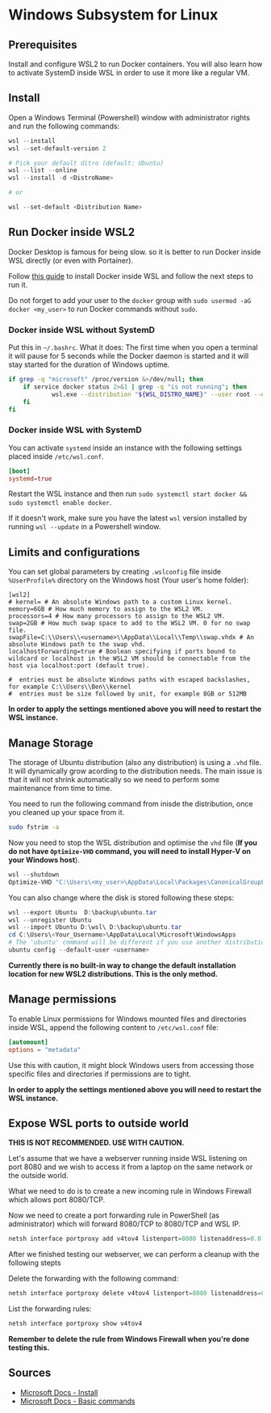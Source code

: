 # Windows Subsystem for Linux

## Prerequisites

Install and configure WSL2 to run Docker containers. You will also learn how to activate SystemD inside WSL in order to use it more like a regular VM.

## Install

Open a Windows Terminal (Powershell) window with administrator rights and run the following commands:

```powershell
wsl --install
wsl --set-default-version 2

# Pick your default ditro (default: Ubuntu)
wsl --list --online
wsl --install -d <DistroName>

# or

wsl --set-default <Distribution Name>
```

## Run Docker inside WSL2

Docker Desktop is famous for being slow. so it is better to run Docker inside WSL directly (or even with Portainer).

Follow [this guide](https://docs.docker.com/engine/install/ubuntu/#install-using-the-repository) to install Docker inside WSL and follow the next steps to run it.

Do not forget to add your user to the `docker` group with `sudo usermod -aG docker <my_user>` to run Docker commands without `sudo`.

### Docker inside WSL without SystemD

Put this in `~/.bashrc`. What it does: The first time when you open a terminal it will pause for 5 seconds while the Docker daemon is started and it will stay started for the duration of Windows uptime.

```bash
if grep -q "microsoft" /proc/version &>/dev/null; then
    if service docker status 2>&1 | grep -q "is not running"; then
            wsl.exe --distribution "${WSL_DISTRO_NAME}" --user root --exec /usr/sbin/service docker start > /dev/null 2>&1
    fi
fi
```

### Docker inside WSL with SystemD 

You can activate `systemd` inside an instance with the following settings placed inside `/etc/wsl.conf`.

```conf
[boot]
systemd=true
```

Restart the WSL instance and then run `sudo systemctl start docker && sudo systemctl enable docker`.

If it doesn't work, make sure you have the latest `wsl` version installed by running `wsl --update` in a Powershell window.

## Limits and configurations

You can set global parameters by creating `.wslconfig` file inside `%UserProfile%` directory on the Windows host (Your user's home folder):

```Dotenv
[wsl2]
# kernel= # An absolute Windows path to a custom Linux kernel.
memory=6GB # How much memory to assign to the WSL2 VM.
processors=4 # How many processors to assign to the WSL2 VM.
swap=2GB # How much swap space to add to the WSL2 VM. 0 for no swap file.
swapFile=C:\\Users\\<username>\\AppData\\Local\\Temp\\swap.vhdx # An absolute Windows path to the swap vhd.
localhostForwarding=true # Boolean specifying if ports bound to wildcard or localhost in the WSL2 VM should be connectable from the host via localhost:port (default true).

#  entries must be absolute Windows paths with escaped backslashes, for example C:\\Users\\Ben\\kernel
#  entries must be size followed by unit, for example 8GB or 512MB
```

**In order to apply the settings mentioned above you will need to restart the WSL instance.**

## Manage Storage

The storage of Ubuntu distribution (also any distribution) is using a `.vhd` file. It will dynamically grow acording to the distribution needs. The main issue is that it will not shrink automatically so we need to perform some maintenance from time to time.

You need to run the following command from inisde the distribution, once you cleaned up your space from it.

```bash
sudo fstrim -a
```

Now you need to stop the WSL distribution and optimise the `vhd` file (**If you do not have `Optimize-VHD` command, you will need to install Hyper-V on your Windows host**).
```powershell
wsl --shutdown
Optimize-VHD "C:\Users\<my_user>\AppData\Local\Packages\CanonicalGroupLimited.UbuntuonWindows_79rhkp1fndgsc\LocalState\ext4.vhdx" -Mode full
```

You can also change where the disk is stored following these steps:

```powershell
wsl --export Ubuntu  D:\backup\ubuntu.tar
wsl --unregister Ubuntu
wsl --import Ubuntu D:\wsl\ D:\backup\ubuntu.tar
cd C:\Users\<Your_Username>\AppData\Local\Microsoft\WindowsApps
# The 'ubuntu' command will be different if you use another distribution, it can be 'ubuntu2004.exe'
ubuntu config --default-user <username>
```

**Currently there is no built-in way to change the default installation location for new WSL2 distributions. This is the only method.**

## Manage permissions

To enable Linux permissions for Windows mounted files and directories inside WSL, append the following content to `/etc/wsl.conf` file:

```conf
[automount]
options = "metadata"
```

Use this with caution, it might block Windows users from accessing those specific files and directories if permissions are to tight.

**In order to apply the settings mentioned above you will need to restart the WSL instance.**

## Expose WSL ports to outside world

**THIS IS NOT RECOMMENDED. USE WITH CAUTION.**

Let's assume that we have a webserver running inside WSL listening on port 8080 and we wish to access it from a laptop on the same network or the outside world.

What we need to do is to create a new incoming rule in Windows Firewall which allows port 8080/TCP.

Now we need to create a port forwarding rule in PowerShell (as administrator) which will forward 8080/TCP to 8080/TCP and WSL IP.

```powershell
netsh interface portproxy add v4tov4 listenport=8080 listenaddress=0.0.0.0 connectport=8080 connectaddress=172.23.46.x
```

After we finished testing our webserver, we can perform a cleanup with the following stepts

Delete the forwarding with the following command:

```powershell
netsh interface portproxy delete v4tov4 listenport=8080 listenaddress=0.0.0.0
```

List the forwarding rules:

```powershell
netsh interface portproxy show v4tov4
```

**Remember to delete the rule from Windows Firewall when you're done testing this.**

## Sources

- [Microsoft Docs - Install](https://learn.microsoft.com/en-us/windows/wsl/install)
- [Microsoft Docs - Basic commands](https://learn.microsoft.com/en-us/windows/wsl/basic-commands#install-a-specific-linux-distribution)
